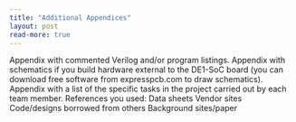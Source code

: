 ```yaml
---
title: "Additional Appendices"
layout: post
read-more: true
---
```


Appendix with commented Verilog and/or program listings.
Appendix with schematics if you build hardware external to the DE1-SoC board (you can download free software from expresspcb.com to draw schematics).
Appendix with a list of the specific tasks in the project carried out by each team member.
References you used:
Data sheets
Vendor sites
Code/designs borrowed from others
Background sites/paper
